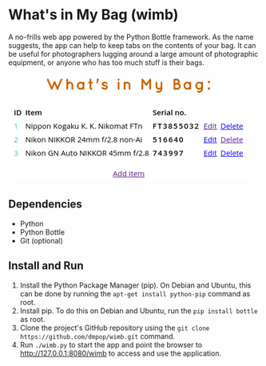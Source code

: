 # What's in My Bag (wimb)

A no-frills web app powered by the Python Bottle framework. As the name suggests, the app can help to keep tabs on the contents of your bag. It can be useful for photographers lugging around a large amount of photographic equipment, or anyone who has too much stuff is their bags.

<img src="wimb.png" alt="wimb">

## Dependencies

- Python
- Python Bottle
- Git (optional)

## Install and Run

1. Install the Python Package Manager (pip). On Debian and Ubuntu, this can be done by running the `apt-get install python-pip` command as root.
2. Install pip. To do this on Debian and Ubuntu, run the `pip install bottle` as root.
3. Clone the project's GitHub repository using the `git clone https://github.com/dmpop/wimb.git` command.
4. Run `./wimb.py` to start the app and point the browser to http://127.0.0.1:8080/wimb to access and use the application.

